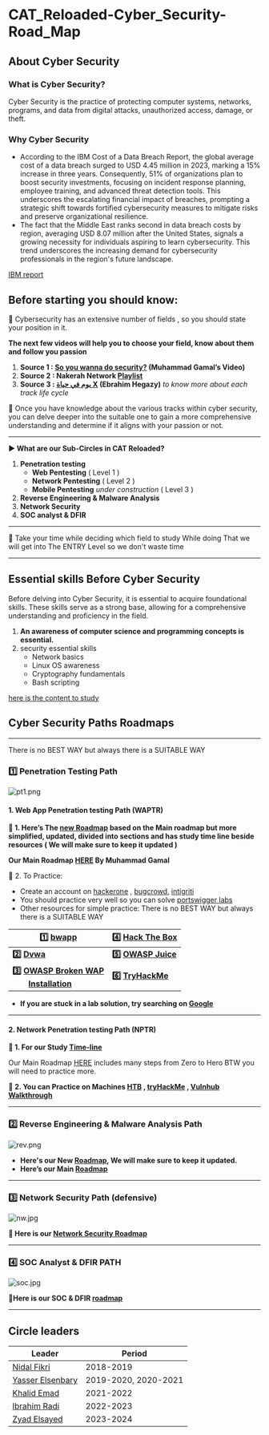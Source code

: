 # CAT_Reloaded-Cyber_Security-Road_Map

## **About Cyber Security**
### What is Cyber Security? 
Cyber Security is the practice of protecting computer systems, networks, programs, and data from digital attacks, unauthorized access, damage, or theft.
### Why Cyber Security  
+ According to the IBM Cost of a Data Breach Report, the global average cost of a data breach surged to USD 4.45 million in 2023, marking a 15% increase in three years. 
	Consequently, 51% of organizations plan to boost security investments, focusing on incident response planning, employee training, and advanced threat detection tools. This underscores the escalating financial impact of breaches, prompting a strategic shift towards fortified cybersecurity measures to mitigate risks and preserve organizational resilience.
+ The fact that the Middle East ranks second in data breach costs by region, averaging USD 8.07 million after the United States, signals a growing necessity for individuals aspiring to learn cybersecurity. This trend underscores the increasing demand for cybersecurity professionals in the region's future landscape. 

[IBM report](https://www.ibm.com/downloads/cas/E3G5JMBP)
## Before starting you should know:


<aside>
📌 Cybersecurity has an extensive number of fields , so you should state your position in it.

</aside>

**The next few videos will help you to choose your field, know about them and follow you passion**

1. **Source 1 : [So you wanna do security?](https://youtu.be/i8rizLc4hc0) (Muhammad Gamal’s Video)**
2. **Source 2 : Nakerah Network [Playlist](https://youtube.com/playlist?list=PL_yseowcuqYI9cE8Qonbr0SGN1XQFEEPg)**
3. **Source 3 : [يوم في حياة X](https://www.youtube.com/watch?v=ompZWkWsn9A&list=PLv7cogHXoVhXIg4R6-eyws4isM2-sh2St) (Ebrahim Hegazy)** *to know more about each track life cycle*

<aside>
📌 Once you have knowledge about the various tracks within cyber security, you can delve deeper into the suitable one to gain a more comprehensive understanding and determine if it aligns with your passion or not.
</aside>

---

**▶ What are our Sub-Circles in CAT Reloaded?**

1. **Penetration testing**
    - **Web Pentesting** ( Level 1 )
    - **Network Pentesting** ( Level 2 )
    - **Mobile Pentesting** *under construction* ( Level 3 )
1. **Reverse Engineering & Malware Analysis**
2. **Network Security**
3. **SOC analyst & DFIR**

---

<aside>
📌 Take your time while deciding which field to study While doing That we will get into The ENTRY Level so we don't waste time

</aside>

---

## Essential skills Before Cyber Security 

Before delving into Cyber Security, it is essential to acquire foundational skills. These skills serve as a strong base, allowing for a comprehensive understanding and proficiency in the field.

1. **An awareness of computer science and programming concepts is essential.**
2. security essential skills 
	- Network basics
	- Linux OS awareness 
	- Cryptography fundamentals
	- Bash scripting

[here is the content to study  ](https://zyadelsayed.notion.site/Entry-level-d1da5cd08ccc457db6fa653605b31e8b?pvs=4)
## Cyber Security Paths Roadmaps 

---
There is no BEST WAY but always there is a SUITABLE WAY

### **1️⃣ Penetration Testing Path**

![pt1.png](img/pt1.png)
#### 1. **Web App Penetration testing Path (WAPTR)**

**📌 1. Here’s The [new Roadmap](https://zyadelsayed.notion.site/WEB-Penetration-testing-6ae02070f55646358202dc28d0d565ff?pvs=4) based on the Main roadmap but more simplified, updated, divided into sections and has study time line beside resources ( We will make sure to keep it updated )**

**Our Main Roadmap [HERE](https://drive.google.com/file/d/1YlYBgkith2ycK8aqP2bv_a-S9YD6LANi/view?usp=sharing) By Muhammad Gamal**


📌 2. To Practice:
- Create an account on [hackerone](https://www.hackerone.com/) , [bugcrowd](https://www.bugcrowd.com/), [intigriti](https://www.intigriti.com/programs)
- You should practice very well so you can solve [portswigger labs](https://portswigger.net/web-security)
- Other resources for simple practice:
There is no BEST WAY but always there is a SUITABLE WAY

|**1️⃣ [bwapp](http://www.itsecgames.com/)** | **4️⃣ [Hack The Box](https://referral.hackthebox.com/mzxDovt)** | 
| --- |  --- |
| **2️⃣ [Dvwa](https://tryhackme.com/room/dvwa)** | **5️⃣ [OWASP Juice](https://tryhackme.com/room/owaspjuiceshop)** |
|**3️⃣  [OWASP Broken WAP](https://sourceforge.net/projects/owaspbwa/) <br /> &emsp;&ensp;&ensp;[Installation](https://www.youtube.com/watch?v=p7uqu4o3RhY&t=507s)**|**6️⃣ [TryHackMe](https://tryhackme.com/signup?referrer=652bf42512e834834064b3c8)**| 

- **If you are stuck in a lab solution, try searching on [Google](http://google.com/)**
---
#### **2. Network Penetration testing Path (NPTR)**

**📌 1. For our Study [Time-line](https://ahmedwaly.notion.site/Network-Timeline-d12dcffe237049b391ccbd7db8743f29)**

Our Main Roadmap [HERE](https://drive.google.com/file/d/1OGCm2PHs0qX1NqmkeZFv9q-lo10fPbht/view?usp=sharing) includes many steps from Zero to Hero BTW you will need to practice more.


**📌 2. You can Practice on Machines [HTB](https://www.hackthebox.eu/) , [tryHackMe](https://tryhackme.com/) , [Vulnhub Walkthrough](https://github.com/Ignitetechnologies/Vulnhub-CTF-Writeups)**

---
### **2️⃣ Reverse Engineering & Malware Analysis Path**

![rev.png](img/rev.png)

- **Here's our New [Roadmap](https://drive.google.com/file/d/1KIbYmByu0Cy35BWRzSMphzRtWGKfALFU/view?usp=sharing), We will make sure to keep it updated.**
- **Here’s our Main [Roadmap](https://drive.google.com/file/d/13nDt8I-LoUq350HgeVq0UVhoF9qyhQVh/view?usp=sharing)**
---
### **3️⃣ Network Security Path (defensive)**

![nw.jpg](img/nw.jpg)

**📌 Here is our [Network Security Roadmap](https://tan-ravioli-dbf.notion.site/Network-Security-df42ce9c0795434fb295fd5f1a0a0b60?pvs=4)**

---

### **4️⃣ SOC Analyst & DFIR PATH**

![soc.jpg](img/soc.png)

**📌Here is our SOC & DFIR [roadmap](https://drive.google.com/file/d/199WAdnyZ7Kf5FTw3UGqCrPP6FZMWGSZf/view?usp=sharing)**

---
## Circle leaders

| Leader | Period |
| --- |--- |
| [Nidal Fikri](https://www.linkedin.com/in/nidal-fikri-kamil/)| 2018-2019 |
| [Yasser Elsenbary](https://www.linkedin.com/in/yasserelsnbary/)|2019-2020, 2020-2021 |
| [Khalid Emad](https://www.linkedin.com/in/khalid-emad/) | 2021-2022 |
| [Ibrahim Radi](https://www.linkedin.com/in/ibraradi9)| 2022-2023|
|[Zyad Elsayed](https://www.linkedin.com/in/zyad-abdelbary/)|2023-2024|

